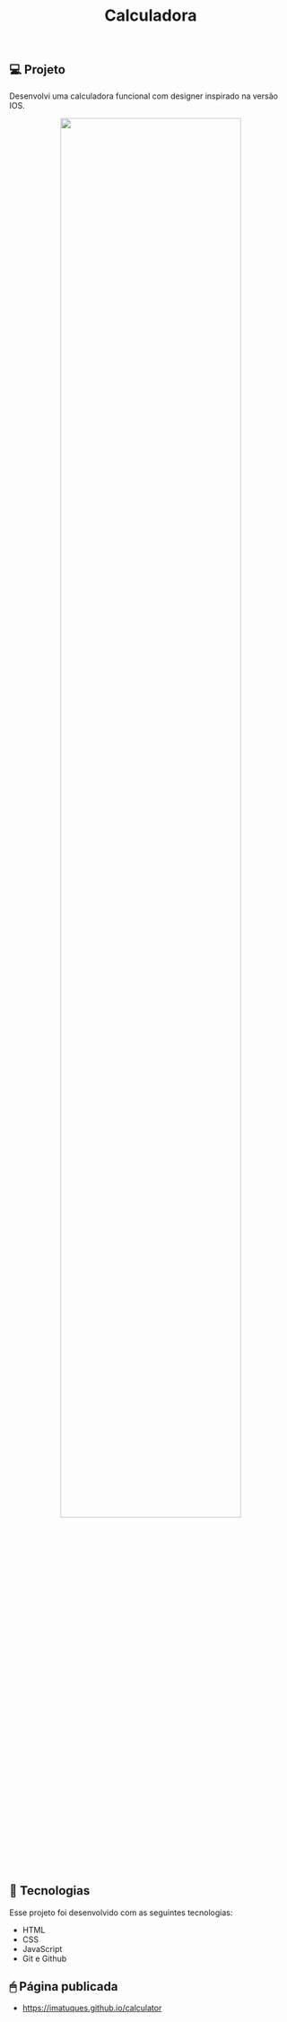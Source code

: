 <h1 align="center"> Calculadora </h1>

<p align="center">
</p>

<br>

## 💻 Projeto

Desenvolvi uma calculadora funcional com designer inspirado na versão IOS.
<p align="center">
  <img alt="" src="https://cdn.discordapp.com/attachments/930441255140352040/1085249184908713984/calculadora.png" width="80%">
</p>

## 🚀 Tecnologias

Esse projeto foi desenvolvido com as seguintes tecnologias:

- HTML
- CSS
- JavaScript
- Git e Github

## 🖱 Página publicada
- https://imatuques.github.io/calculator

<br>

